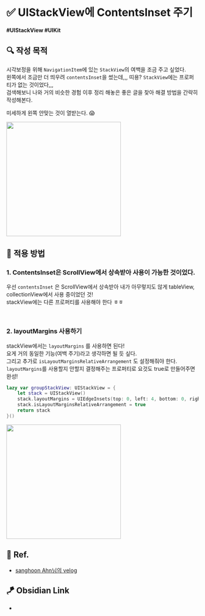 # ✅ UIStackView에 ContentsInset 주기

#### #UIStackView #UIKit 

## **🔍** 작성 목적

시각보정을 위해 `NavigationItem`에 있는 `StackView`의 여백을 조금 주고 싶었다.   
왼쪽에서 조금만 더 띄우려 `contentsInset`을 썼는데,,, 띠용? `StackView`에는 프로퍼티가 없는 것이었다,,,   
검색해보니 나와 거의 비슷한 경험 이후 정리 해놓은 좋은 글을 찾아 해결 방법을 간략히 작성해본다.   

미세하게 왼쪽 안맞는 것이 열받는다. 😱   

<img width="300" src="https://user-images.githubusercontent.com/113565086/231407192-4b3c19f8-c6a6-4c1c-812a-1d8d89073e60.jpeg">


<br>

## 📌 적용 방법

### 1. ContentsInset은 ScrollView에서 상속받아 사용이 가능한 것이었다.

우선 `contentsInset` 은 ScrollView에서 상속받아 내가 아무렇지도 않게 tableView, collectionView에서 사용 중이었던 것!   
stackView에는 다른 프로퍼티를 사용해야 한다 ㅎㅎ   

<br>

### 2. layoutMargins 사용하기

stackView에서는 `layoutMargins` 를 사용하면 된다!   
요게 거의 동일한 기능(여백 주기)라고 생각하면 될 듯 싶다.   
그리고 추가로 `isLayoutMarginsRelativeArrangement` 도 설정해줘야 한다.   
`layoutMargins`를 사용할지 안할지 결정해주는 프로퍼티로 요것도 true로 만들어주면 완성!   

~~~swift
lazy var groupStackView: UIStackView = {
    let stack = UIStackView()
    stack.layoutMargins = UIEdgeInsets(top: 0, left: 4, bottom: 0, right: 0)
    stack.isLayoutMarginsRelativeArrangement = true
    return stack
}()
~~~

<img width="300" src="https://user-images.githubusercontent.com/113565086/231407417-86758315-2fdf-4b63-aa65-3c00d3be366e.jpeg">

<br>

## 💌 Ref.
- [sanghoon Ahn님의 velog](https://velog.io/@dvhuni/UIStackView-Margin-%EC%A0%81%EC%9A%A9%ED%95%98%EA%B8%B0)


## 🪁 Obsidian Link
- 